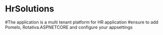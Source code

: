 # HrSolutions
#The application is a multi tenant platform for HR application
#ensure to add Pomelo, Rotativa.ASPNETCORE and configure your appsettings

